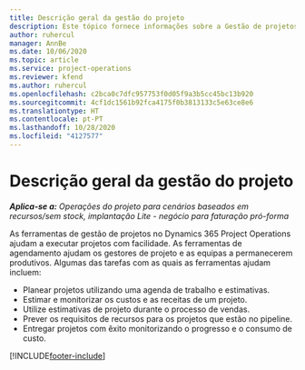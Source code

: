 ```yaml
---
title: Descrição geral da gestão do projeto
description: Este tópico fornece informações sobre a Gestão de projetos no Dynamics 365 Project Operations.
author: ruhercul
manager: AnnBe
ms.date: 10/06/2020
ms.topic: article
ms.service: project-operations
ms.reviewer: kfend
ms.author: ruhercul
ms.openlocfilehash: c2bca0c7dfc957753f0d05f9a3b5cc45bc13b920
ms.sourcegitcommit: 4cf1dc1561b92fca4175f0b3813133c5e63ce8e6
ms.translationtype: HT
ms.contentlocale: pt-PT
ms.lasthandoff: 10/28/2020
ms.locfileid: "4127577"
---
```

# <a name="project-management-overview"></a>Descrição geral da gestão do projeto

_**Aplica-se a:** Operações do projeto para cenários baseados em recursos/sem stock, implantação Lite - negócio para faturação pró-forma_

As ferramentas de gestão de projetos no Dynamics 365 Project Operations ajudam a executar projetos com facilidade. As ferramentas de agendamento ajudam os gestores de projeto e as equipas a permanecerem produtivos. Algumas das tarefas com as quais as ferramentas ajudam incluem:

- Planear projetos utilizando uma agenda de trabalho e estimativas.
- Estimar e monitorizar os custos e as receitas de um projeto.
- Utilize estimativas de projeto durante o processo de vendas.
- Prever os requisitos de recursos para os projetos que estão no pipeline.
- Entregar projetos com êxito monitorizando o progresso e o consumo de custo.


[!INCLUDE[footer-include](../includes/footer-banner.md)]